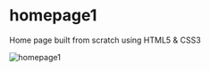 # homepage1
Home page built from scratch using HTML5 &amp; CSS3

![homepage1](https://user-images.githubusercontent.com/65624731/85093902-72213100-b1bb-11ea-9543-e6e47bcc8e89.png)
